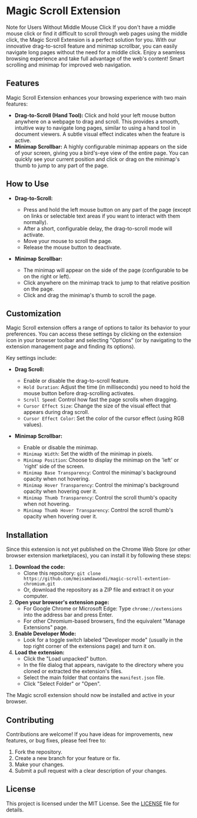 # Magic Scroll Extension

Note for Users Without Middle Mouse Click
If you don't have a middle mouse click or find it difficult to scroll through web pages using the middle click, the Magic Scroll Extension is a perfect solution for you. With our innovative drag-to-scroll feature and minimap scrollbar, you can easily navigate long pages without the need for a middle click. Enjoy a seamless browsing experience and take full advantage of the web's content!
Smart scrolling and minimap for improved web navigation.

## Features

Magic Scroll Extension enhances your browsing experience with two main features:

*   **Drag-to-Scroll (Hand Tool):** Click and hold your left mouse button anywhere on a webpage to drag and scroll. This provides a smooth, intuitive way to navigate long pages, similar to using a hand tool in document viewers. A subtle visual effect indicates when the feature is active.
*   **Minimap Scrollbar:** A highly configurable minimap appears on the side of your screen, giving you a bird's-eye view of the entire page. You can quickly see your current position and click or drag on the minimap's thumb to jump to any part of the page.

## How to Use

*   **Drag-to-Scroll:**
    *   Press and hold the left mouse button on any part of the page (except on links or selectable text areas if you want to interact with them normally).
    *   After a short, configurable delay, the drag-to-scroll mode will activate.
    *   Move your mouse to scroll the page.
    *   Release the mouse button to deactivate.

*   **Minimap Scrollbar:**
    *   The minimap will appear on the side of the page (configurable to be on the right or left).
    *   Click anywhere on the minimap track to jump to that relative position on the page.
    *   Click and drag the minimap's thumb to scroll the page.

## Customization

Magic Scroll extension offers a range of options to tailor its behavior to your preferences. You can access these settings by clicking on the extension icon in your browser toolbar and selecting "Options" (or by navigating to the extension management page and finding its options).

Key settings include:

*   **Drag Scroll:**
    *   Enable or disable the drag-to-scroll feature.
    *   `Hold Duration`: Adjust the time (in milliseconds) you need to hold the mouse button before drag-scrolling activates.
    *   `Scroll Speed`: Control how fast the page scrolls when dragging.
    *   `Cursor Effect Size`: Change the size of the visual effect that appears during drag scroll.
    *   `Cursor Effect Color`: Set the color of the cursor effect (using RGB values).

*   **Minimap Scrollbar:**
    *   Enable or disable the minimap.
    *   `Minimap Width`: Set the width of the minimap in pixels.
    *   `Minimap Position`: Choose to display the minimap on the 'left' or 'right' side of the screen.
    *   `Minimap Base Transparency`: Control the minimap's background opacity when not hovering.
    *   `Minimap Hover Transparency`: Control the minimap's background opacity when hovering over it.
    *   `Minimap Thumb Transparency`: Control the scroll thumb's opacity when not hovering.
    *   `Minimap Thumb Hover Transparency`: Control the scroll thumb's opacity when hovering over it.

## Installation

Since this extension is not yet published on the Chrome Web Store (or other browser extension marketplaces), you can install it by following these steps:

1.  **Download the code:**
    *   Clone this repository: `git clone https://github.com/meisamdawoodi/magic-scroll-extention-chromium.git`
    *   Or, download the repository as a ZIP file and extract it on your computer.
2.  **Open your browser's extension page:**
    *   For Google Chrome or Microsoft Edge: Type `chrome://extensions` into the address bar and press Enter.
    *   For other Chromium-based browsers, find the equivalent "Manage Extensions" page.
3.  **Enable Developer Mode:**
    *   Look for a toggle switch labeled "Developer mode" (usually in the top right corner of the extensions page) and turn it on.
4.  **Load the extension:**
    *   Click the "Load unpacked" button.
    *   In the file dialog that appears, navigate to the directory where you cloned or extracted the extension's files.
    *   Select the main folder that contains the `manifest.json` file.
    *   Click "Select Folder" or "Open".

The Magic scroll extension should now be installed and active in your browser.

## Contributing

Contributions are welcome! If you have ideas for improvements, new features, or bug fixes, please feel free to:

1.  Fork the repository.
2.  Create a new branch for your feature or fix.
3.  Make your changes.
4.  Submit a pull request with a clear description of your changes.

## License

This project is licensed under the MIT License. See the [LICENSE](LICENSE) file for details.

